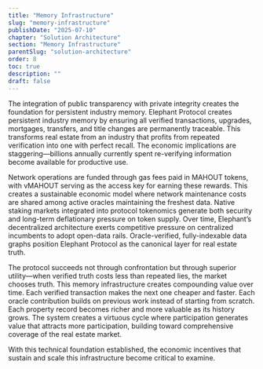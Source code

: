 ```yaml
---
title: "Memory Infrastructure"
slug: "memory-infrastructure"
publishDate: "2025-07-10"
chapter: "Solution Architecture"
section: "Memory Infrastructure"
parentSlug: "solution-architecture"
order: 8
toc: true
description: ""
draft: false
---
```


The integration of public transparency with private integrity creates the foundation for persistent industry memory. Elephant Protocol creates persistent industry memory by ensuring all verified transactions, upgrades, mortgages, transfers, and title changes are permanently traceable. This transforms real estate from an industry that profits from repeated verification into one with perfect recall. The economic implications are staggering—billions annually currently spent re-verifying information become available for productive use.

Network operations are funded through gas fees paid in MAHOUT tokens, with vMAHOUT serving as the access key for earning these rewards. This creates a sustainable economic model where network maintenance costs are shared among active oracles maintaining the freshest data. Native staking markets integrated into protocol tokenomics generate both security and long-term deflationary pressure on token supply. Over time, Elephant’s decentralized architecture exerts competitive pressure on centralized incumbents to adopt open-data rails. Oracle-verified, fully-indexable data graphs position Elephant Protocol as the canonical layer for real estate truth.

The protocol succeeds not through confrontation but through superior utility—when verified truth costs less than repeated lies, the market chooses truth. This memory infrastructure creates compounding value over time. Each verified transaction makes the next one cheaper and faster. Each oracle contribution builds on previous work instead of starting from scratch. Each property record becomes richer and more valuable as its history grows. The system creates a virtuous cycle where participation generates value that attracts more participation, building toward comprehensive coverage of the real estate market.

With this technical foundation established, the economic incentives that sustain and scale this infrastructure become critical to examine.
